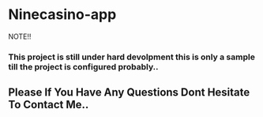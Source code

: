 # Ninecasino-app

NOTE!!

### This project is still under hard devolpment this is only a sample till the project is configured probably..

## Please If You Have Any Questions Dont Hesitate To Contact Me..

